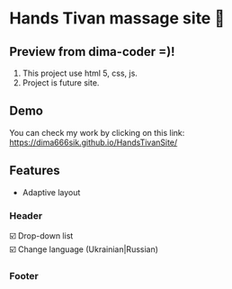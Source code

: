 # Hands Tivan massage site 🙌

## Preview from dima-coder =)!
1. This project use html 5, css, js.
2. Project is future site.

## Demo
You can check my work by clicking on this link: https://dima666sik.github.io/HandsTivanSite/

## Features
- Adaptive layout

### Header
☑️ Drop-down list
<br>☑️ Change language (Ukrainian|Russian)

### Footer

